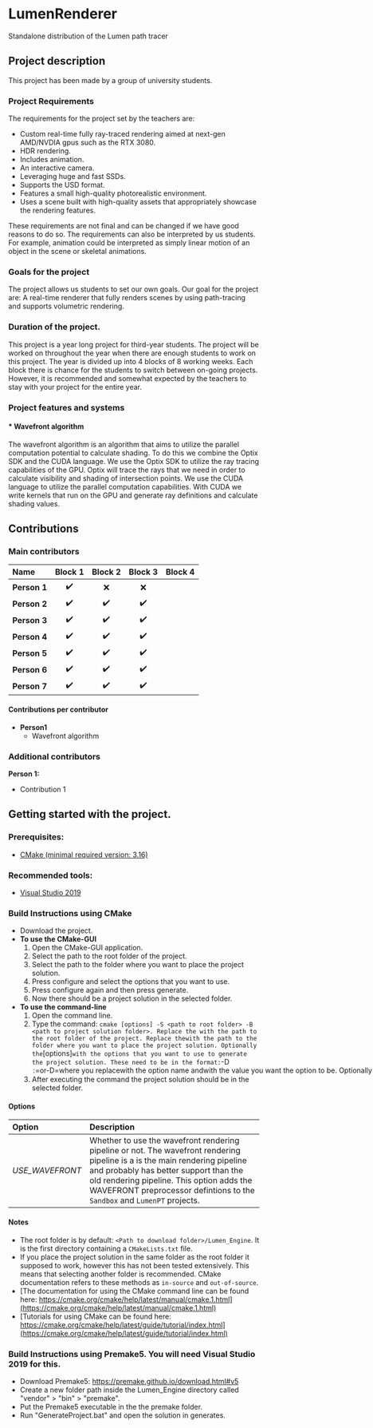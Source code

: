 # LumenRenderer
Standalone distribution of the Lumen path tracer

## Project description
This project has been made by a group of university students.

### Project Requirements
The requirements for the project set by the teachers are:
* Custom real-time fully ray-traced rendering aimed at next-gen AMD/NVDIA gpus such as the RTX 3080.
* HDR rendering.
* Includes animation.
* An interactive camera.
* Leveraging huge and fast SSDs.
* Supports the USD format.
* Features a small high-quality photorealistic environment.
* Uses a scene built with high-quality assets that appropriately showcase the rendering features.

These requirements are not final and can be changed if we have good reasons to do so.
The requirements can also be interpreted by us students.
For example, animation could be interpreted as simply linear motion of an object in the scene or skeletal animations.

### Goals for the project
The project allows us students to set our own goals.
Our goal for the project are:
A real-time renderer that fully renders scenes by using path-tracing and supports volumetric rendering.

### Duration of the project.
This project is a year long project for third-year students.
The project will be worked on throughout the year when there are enough students to work on this project.
The year is divided up into 4 blocks of 8 working weeks.
Each block there is chance for the students to switch between on-going projects.
However, it is recommended and somewhat expected by the teachers to stay with your project for the entire year.

### Project features and systems
#### * Wavefront algorithm
  The wavefront algorithm is an algorithm that aims to utilize the parallel computation potential to calculate shading.
  To do this we combine the Optix SDK and the CUDA language.
  We use the Optix SDK to utilize the ray tracing capabilities of the GPU.
    Optix will trace the rays that we need in order to calculate visibility and shading of intersection points.
  We use the CUDA language to utilize the parallel computation capabilities.
    With CUDA we write kernels that run on the GPU and generate ray definitions and calculate shading values.

## Contributions
### Main contributors

| Name | Block 1 | Block 2 | Block 3 | Block 4 |
| :--- | :---: | :---: | :---: | :---: |
| **Person 1** | :heavy_check_mark: | :x: | :x: |  |
| **Person 2** | :heavy_check_mark: | :heavy_check_mark: | :heavy_check_mark: |  |
| **Person 3** | :heavy_check_mark: | :heavy_check_mark: | :heavy_check_mark: |  |
| **Person 4** | :heavy_check_mark: | :heavy_check_mark: | :heavy_check_mark: |  |
| **Person 5** | :heavy_check_mark: | :heavy_check_mark: | :heavy_check_mark: |  |
| **Person 6** | :heavy_check_mark: | :heavy_check_mark: | :heavy_check_mark: |  |
| **Person 7** | :heavy_check_mark: | :heavy_check_mark: | :heavy_check_mark: |  |

#### Contributions per contributor
* **Person1**
  * Wavefront algorithm

### Additional contributors

**Person 1:**
 - Contribution 1
 

## Getting started with the project.
### Prerequisites:
* [CMake (minimal required version: 3.16)](https://cmake.org/download/) 

### Recommended tools:
* [Visual Studio 2019](https://visualstudio.microsoft.com/)

### Build Instructions using CMake
* Download the project.
* **To use the CMake-GUI**
    1. Open the CMake-GUI application.
    2. Select the path to the root folder of the project.
    3. Select the path to the folder where you want to place the project solution.
    4. Press configure and select the options that you want to use.
    5. Press configure again and then press generate.
    6. Now there should be a project solution in the selected folder.
* **To use the command-line**
    1. Open the command line.
    2. Type the command: `cmake [options] -S <path to root folder> -B <path to project solution folder>.
       Replace the `<path to root folder>` with the path to the root folder of the project.
       Replace the `<path to project solution folder>` with the path to the folder where you want to place the project solution.
       Optionally the `[options]` with the options that you want to use to generate the project solution.
       These need to be in the format: `-D<option>:<type>=<value>` or `-D<option>=<value>` where you replace `<option>` with the option name and `<value>` with the value you want the option to be. Optionally you can also specify a type by replacing `<type>`.
    3. After executing the command the project solution should be in the selected folder.

#### Options
| Option | Description |
| :--- | :--- |
| *USE_WAVEFRONT* | Whether to use the wavefront rendering pipeline or not. The wavefront rendering pipeline is a is the main rendering pipeline and probably has better support than the old rendering pipeline. This option adds the WAVEFRONT preprocessor defintions to the `Sandbox` and `LumenPT` projects. |

#### Notes
* The root folder is by default: `<Path to download folder>/Lumen_Engine`. It is the first directory containing a `CMakeLists.txt` file.
* If you place the project solution in the same folder as the root folder it supposed to work, however this has not been tested extensively.
  This means that selecting another folder is recommended.
  CMake documentation refers to these methods as `in-source` and `out-of-source`.
* [The documentation for using the CMake command line can be found here: https://cmake.org/cmake/help/latest/manual/cmake.1.html](https://cmake.org/cmake/help/latest/manual/cmake.1.html)
* [Tutorials for using CMake can be found here: https://cmake.org/cmake/help/latest/guide/tutorial/index.html](https://cmake.org/cmake/help/latest/guide/tutorial/index.html)
  
### Build Instructions using Premake5. You will need Visual Studio 2019 for this.
- Download Premake5: https://premake.github.io/download.html#v5
- Create a new folder path inside the Lumen_Engine directory called "vendor" > "bin" > "premake".
- Put the Premake5 executable in the the premake folder.
- Run "GenerateProject.bat" and open the solution in generates. 
